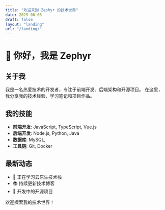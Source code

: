 ```yaml
---
title: "欢迎来到 Zephyr 的技术世界"
date: 2025-06-05
draft: false
layout: "landing"
url: "/landing/"
---
```


# 👋 你好，我是 Zephyr

## 关于我
我是一名热爱技术的开发者，专注于前端开发、后端架构和开源项目。
在这里，我分享我的技术经验、学习笔记和项目作品。

## 我的技能
- **前端开发**: JavaScript, TypeScript, Vue.js
- **后端开发**: Node.js, Python, Java
- **数据库**: MySQL,
- **工具链**: Git, Docker

## 最新动态
- 🎯 正在学习云原生技术栈
- 📚 持续更新技术博客
- 🚀 开发中的开源项目

欢迎探索我的技术世界！